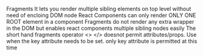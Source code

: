 Fragments
It lets you render multiple sibling elements on top level without need of encloing DOM node
React Components can only render ONLY ONE ROOT element in a component
Fragments do not render any extra wrapper in the DOM but enables react components multiple sibling nodes easily
The short hand fragments operator <> </> doesnot permit attributes/props. Use <Fragment> when the key attribute needs to be set. 
only key attribute is permitted at this time
